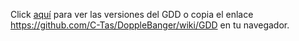 Click [aquí](https://github.com/C-Tas/DoppleBanger/wiki/GDD) para ver las versiones del GDD o copia el enlace https://github.com/C-Tas/DoppleBanger/wiki/GDD en tu navegador.